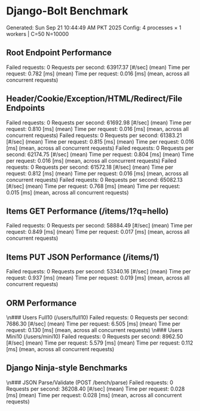# Django-Bolt Benchmark
Generated: Sun Sep 21 10:44:49 AM PKT 2025
Config: 4 processes × 1 workers | C=50 N=10000

## Root Endpoint Performance
Failed requests:        0
Requests per second:    63917.37 [#/sec] (mean)
Time per request:       0.782 [ms] (mean)
Time per request:       0.016 [ms] (mean, across all concurrent requests)

## Header/Cookie/Exception/HTML/Redirect/File Endpoints
Failed requests:        0
Requests per second:    61692.98 [#/sec] (mean)
Time per request:       0.810 [ms] (mean)
Time per request:       0.016 [ms] (mean, across all concurrent requests)
Failed requests:        0
Requests per second:    61383.21 [#/sec] (mean)
Time per request:       0.815 [ms] (mean)
Time per request:       0.016 [ms] (mean, across all concurrent requests)
Failed requests:        0
Requests per second:    62174.75 [#/sec] (mean)
Time per request:       0.804 [ms] (mean)
Time per request:       0.016 [ms] (mean, across all concurrent requests)
Failed requests:        0
Requests per second:    61572.18 [#/sec] (mean)
Time per request:       0.812 [ms] (mean)
Time per request:       0.016 [ms] (mean, across all concurrent requests)
Failed requests:        0
Requests per second:    65082.13 [#/sec] (mean)
Time per request:       0.768 [ms] (mean)
Time per request:       0.015 [ms] (mean, across all concurrent requests)

## Items GET Performance (/items/1?q=hello)
Failed requests:        0
Requests per second:    58884.49 [#/sec] (mean)
Time per request:       0.849 [ms] (mean)
Time per request:       0.017 [ms] (mean, across all concurrent requests)

## Items PUT JSON Performance (/items/1)
Failed requests:        0
Requests per second:    53340.16 [#/sec] (mean)
Time per request:       0.937 [ms] (mean)
Time per request:       0.019 [ms] (mean, across all concurrent requests)

## ORM Performance
\n### Users Full10 (/users/full10)
Failed requests:        0
Requests per second:    7686.30 [#/sec] (mean)
Time per request:       6.505 [ms] (mean)
Time per request:       0.130 [ms] (mean, across all concurrent requests)
\n### Users Mini10 (/users/mini10)
Failed requests:        0
Requests per second:    8962.50 [#/sec] (mean)
Time per request:       5.579 [ms] (mean)
Time per request:       0.112 [ms] (mean, across all concurrent requests)

## Django Ninja-style Benchmarks
\n### JSON Parse/Validate (POST /bench/parse)
Failed requests:        0
Requests per second:    36208.40 [#/sec] (mean)
Time per request:       0.028 [ms] (mean)
Time per request:       0.028 [ms] (mean, across all concurrent requests)
